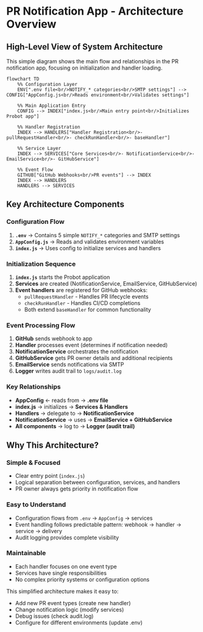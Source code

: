 # PR Notification App - Architecture Overview

## High-Level View of System Architecture

This simple diagram shows the main flow and relationships in the PR notification app, focusing on initialization and handler loading.

```mermaid
flowchart TD
    %% Configuration Layer
    ENV[".env file<br/>NOTIFY_* categories<br/>SMTP settings"] --> CONFIG["AppConfig.js<br/>Reads environment<br/>Validates settings"]
    
    %% Main Application Entry
    CONFIG --> INDEX["index.js<br/>Main entry point<br/>Initializes Probot app"]
    
    %% Handler Registration
    INDEX --> HANDLERS["Handler Registration<br/>- pullRequestHandler<br/>- checkRunHandler<br/>- baseHandler"]
    
    %% Service Layer  
    INDEX --> SERVICES["Core Services<br/>- NotificationService<br/>- EmailService<br/>- GitHubService"]
    
    %% Event Flow
    GITHUB["GitHub Webhooks<br/>PR events"] --> INDEX
    INDEX --> HANDLERS
    HANDLERS --> SERVICES
```

## Key Architecture Components

### **Configuration Flow**
1. **`.env`** → Contains 5 simple `NOTIFY_*` categories and SMTP settings
2. **`AppConfig.js`** → Reads and validates environment variables
3. **`index.js`** → Uses config to initialize services and handlers

### **Initialization Sequence**
1. **`index.js`** starts the Probot application
2. **Services** are created (NotificationService, EmailService, GitHubService)
3. **Event handlers** are registered for GitHub webhooks:
   - `pullRequestHandler` - Handles PR lifecycle events
   - `checkRunHandler` - Handles CI/CD completions
   - Both extend `baseHandler` for common functionality

### **Event Processing Flow**
1. **GitHub** sends webhook to app
2. **Handler** processes event (determines if notification needed)
3. **NotificationService** orchestrates the notification
4. **GitHubService** gets PR owner details and additional recipients  
5. **EmailService** sends notifications via SMTP
6. **Logger** writes audit trail to `logs/audit.log`

### **Key Relationships**
- **AppConfig** ← reads from → **.env file**
- **index.js** → initializes → **Services & Handlers**
- **Handlers** → delegate to → **NotificationService**
- **NotificationService** → uses → **EmailService + GitHubService**
- **All components** → log to → **Logger (audit trail)**

## Why This Architecture?

### **Simple & Focused**
- Clear entry point (`index.js`) 
- Logical separation between configuration, services, and handlers
- PR owner always gets priority in notification flow

### **Easy to Understand**
- Configuration flows from `.env` → `AppConfig` → services
- Event handling follows predictable pattern: webhook → handler → service → delivery
- Audit logging provides complete visibility

### **Maintainable**  
- Each handler focuses on one event type
- Services have single responsibilities
- No complex priority systems or configuration options

This simplified architecture makes it easy to:
- Add new PR event types (create new handler)
- Change notification logic (modify services)  
- Debug issues (check audit.log)
- Configure for different environments (update .env)
